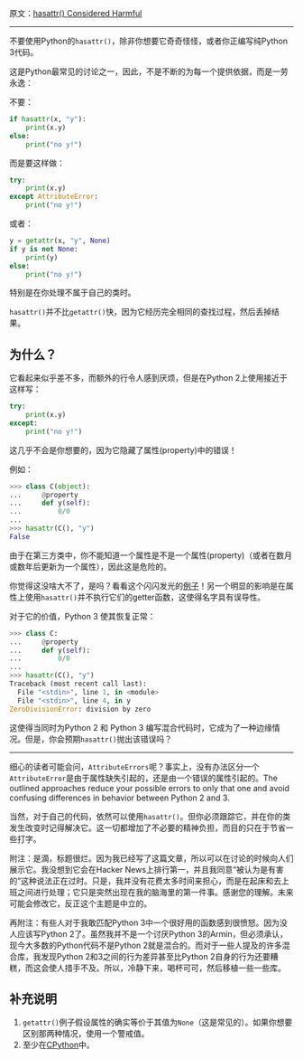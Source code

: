 原文：[hasattr() Considered Harmful](https://hynek.me/articles/hasattr/)

---
不要使用Python的`hasattr()`，除非你想要它奇奇怪怪，或者你正编写纯Python 3代码。

这是Python最常见的讨论之一，因此，不是不断的为每一个提供依据，而是一劳永逸：

不要：
```python
if hasattr(x, "y"):
    print(x.y)
else:
    print("no y!")
```
而是要这样做：
```python
try:
    print(x.y)
except AttributeError:
    print("no y!")
```
或者：
```python
y = getattr(x, "y", None)
if y is not None:
    print(y)
else:
    print("no y!")
```
特别是在你处理不属于自己的类时。

`hasattr()`并不比`getattr()`快，因为它经历完全相同的查找过程，然后丢掉结果。

## 为什么？

它看起来似乎差不多，而额外的行令人感到厌烦，但是在Python 2上使用接近于这样写：
```python
try:
    print(x.y)
except:
    print("no y!")
```
这几乎不会是你想要的，因为它隐藏了属性(property)中的错误！

例如：
```python
>>> class C(object):
...     @property
...     def y(self):
...         0/0
...
>>> hasattr(C(), "y")
False
```
由于在第三方类中，你不能知道一个属性是不是一个属性(property)（或者在数月或数年后更新为一个属性），因此这是危险的。

你觉得这没啥大不了，是吗？看看这个闪闪发光的[例子](https://news.ycombinator.com/item?id=10893431)！另一个明显的影响是在属性上使用`hasattr()`并不执行它们的getter函数，这使得名字具有误导性。

对于它的价值，Python 3 使其恢复正常：
```python
>>> class C:
...     @property
...     def y(self):
...         0/0
...
>>> hasattr(C(), "y")
Traceback (most recent call last):
  File "<stdin>", line 1, in <module>
  File "<stdin>", line 4, in y
ZeroDivisionError: division by zero
```
这使得当同时为Python 2 和 Python 3 编写混合代码时，它成为了一种边缘情况。但是，你会预期`hasattr()`抛出该错误吗？

---
细心的读者可能会问，`AttributeErrors`呢？事实上，没有办法区分一个`AttributeError`是由于属性缺失引起的，还是由一个错误的属性引起的。The outlined approaches reduce your possible errors to only that one and avoid confusing differences in behavior between Python 2 and 3.

当然，对于自己的代码，依然可以使用`hasattr()`。但你必须跟踪它，并在你的类发生改变时记得解决它。这一切都增加了不必要的精神负担，而目的只在于节省一些打字。

附注：是滴，标题很烂。因为我已经写了这篇文章，所以可以在讨论的时候向人们展示它。我没想到它会在Hacker News上排行第一，并且我同意“被认为是有害的”这种说法正在过时。只是，我并没有花费太多时间来担心，而是在起床和去上班之间进行处理；它只是突然出现在我的脑海里的第一件事。感谢您的理解。未来可能会修改它，反正这个主题是中立的。

再附注：有些人对于我敢匹配Python 3中一个很好用的函数感到很愤怒。因为没人应该写Python 2了。虽然我并不是一个讨厌Python 3的Armin，但必须承认，现今大多数的Python代码不是Python 2就是混合的。而对于一些人提及的许多混合库，我发现Python 2和3之间的行为差异甚至比Python 2自身的行为还要糟糕，而这会使人措手不及。所以，冷静下来，喝杯可可，然后移植一些一些库。

## 补充说明

1. `getattr()`例子假设属性的确实等价于其值为`None`（这是常见的）。如果你想要区别那两种情况，使用一个警戒值。
2. 至少在[CPython](https://hg.python.org/cpython/file/77d24f51effc/Python/bltinmodule.c#l1051)中。
